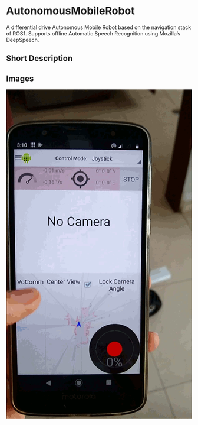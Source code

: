 # AutonomousMobileRobot
A differential drive Autonomous Mobile Robot based on the navigation stack of ROS1. Supports offline Automatic Speech Recognition using Mozilla’s DeepSpeech.


## Short Description


## Images
![AMR Voice Command demo img](Documentation/AMR_VoiceCommand_demo.gif "AMR Voice Command demo")
